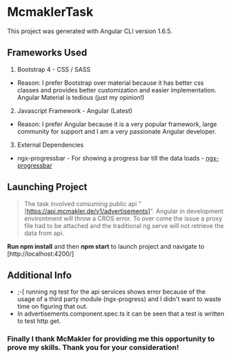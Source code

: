 # McmaklerTask

This project was generated with Angular CLI version 1.6.5.

## Frameworks Used

1. Bootstrap 4 - CSS / SASS
  * Reason: I prefer Bootstrap over material because it has better css classes and provides better customization and easier implementation. Angular Material is tedious (just my opinion!)

2. Javascript Framework - Angular (Latest)
  * Reason: I prefer Angular because it is a very popular framework, large community for support and I am a very passionate Angular developer.

3. External Dependencies
  * ngx-progressbar - For showing a progress bar till the data loads - [ngx-progressbar](https://www.npmjs.com/package/ngx-progressbar)

## Launching Project

>The task involved consuming public api "[https://api.mcmakler.de/v1/advertisements]". Angular in development environtment will throw a CROS error. To over come the issue a proxy file had to be attached and the traditional ng serve will not retrieve the data from api.

<b>Run npm install</b> and then <b>npm start</b> to launch project and navigate to [http://localhost:4200/]

## Additional Info

  + ;-[ running ng test for the api services shows error because of the usage of a third party module (ngx-progress) and I didn't want to waste time on figuring that out.
  + In advertisements.component.spec.ts it can be seen that a test is written to test http get.


### Finally I thank McMakler for providing me this opportunity to prove my skills. Thank you for your consideration!
